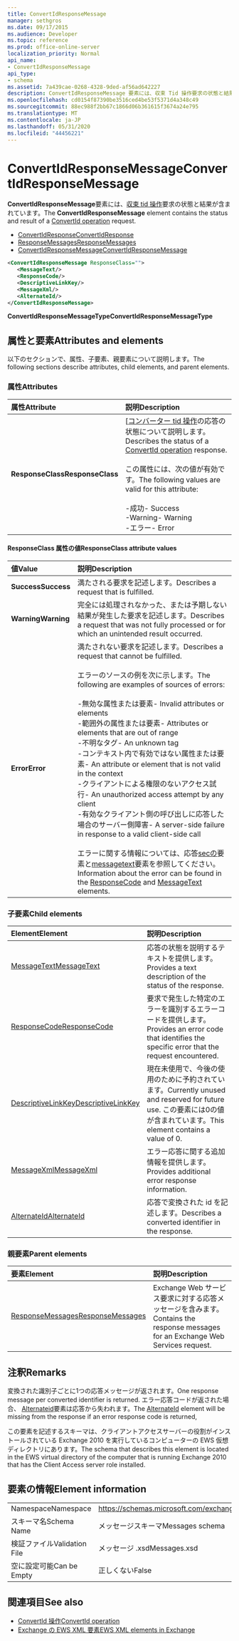 ```yaml
---
title: ConvertIdResponseMessage
manager: sethgros
ms.date: 09/17/2015
ms.audience: Developer
ms.topic: reference
ms.prod: office-online-server
localization_priority: Normal
api_name:
- ConvertIdResponseMessage
api_type:
- schema
ms.assetid: 7a439cae-0268-4328-9ded-af56ad642227
description: ConvertIdResponseMessage 要素には、収束 Tid 操作要求の状態と結果が含まれています。
ms.openlocfilehash: cd0154f87390be3516ced4be53f5371d4a348c49
ms.sourcegitcommit: 88ec988f2bb67c1866d06b361615f3674a24e795
ms.translationtype: MT
ms.contentlocale: ja-JP
ms.lasthandoff: 05/31/2020
ms.locfileid: "44456221"
---
```

# <a name="convertidresponsemessage"></a><span data-ttu-id="238d2-103">ConvertIdResponseMessage</span><span class="sxs-lookup"><span data-stu-id="238d2-103">ConvertIdResponseMessage</span></span>

<span data-ttu-id="238d2-104">**ConvertIdResponseMessage**要素には、[収束 tid 操作](convertid-operation.md)要求の状態と結果が含まれています。</span><span class="sxs-lookup"><span data-stu-id="238d2-104">The **ConvertIdResponseMessage** element contains the status and result of a [ConvertId operation](convertid-operation.md) request.</span></span> 
  
- [<span data-ttu-id="238d2-105">ConvertIdResponse</span><span class="sxs-lookup"><span data-stu-id="238d2-105">ConvertIdResponse</span></span>](convertidresponse.md) 
- [<span data-ttu-id="238d2-106">ResponseMessages</span><span class="sxs-lookup"><span data-stu-id="238d2-106">ResponseMessages</span></span>](responsemessages.md)
- [<span data-ttu-id="238d2-107">ConvertIdResponseMessage</span><span class="sxs-lookup"><span data-stu-id="238d2-107">ConvertIdResponseMessage</span></span>](convertidresponsemessage.md)
  
```xml
<ConvertIdResponseMessage ResponseClass="">
   <MessageText/>
   <ResponseCode/>
   <DescriptiveLinkKey/>
   <MessageXml/>
   <AlternateId/>
</ConvertIdResponseMessage>
```

 <span data-ttu-id="238d2-108">**ConvertIdResponseMessageType**</span><span class="sxs-lookup"><span data-stu-id="238d2-108">**ConvertIdResponseMessageType**</span></span>
## <a name="attributes-and-elements"></a><span data-ttu-id="238d2-109">属性と要素</span><span class="sxs-lookup"><span data-stu-id="238d2-109">Attributes and elements</span></span>

<span data-ttu-id="238d2-110">以下のセクションで、属性、子要素、親要素について説明します。</span><span class="sxs-lookup"><span data-stu-id="238d2-110">The following sections describe attributes, child elements, and parent elements.</span></span>
  
### <a name="attributes"></a><span data-ttu-id="238d2-111">属性</span><span class="sxs-lookup"><span data-stu-id="238d2-111">Attributes</span></span>

|<span data-ttu-id="238d2-112">**属性**</span><span class="sxs-lookup"><span data-stu-id="238d2-112">**Attribute**</span></span>|<span data-ttu-id="238d2-113">**説明**</span><span class="sxs-lookup"><span data-stu-id="238d2-113">**Description**</span></span>|
|:-----|:-----|
|<span data-ttu-id="238d2-114">**ResponseClass**</span><span class="sxs-lookup"><span data-stu-id="238d2-114">**ResponseClass**</span></span> <br/> | <span data-ttu-id="238d2-115">[[コンバーター tid 操作](convertid-operation.md)の応答の状態について説明します。</span><span class="sxs-lookup"><span data-stu-id="238d2-115">Describes the status of a [ConvertId operation](convertid-operation.md) response.</span></span><br/><br/><span data-ttu-id="238d2-116">この属性には、次の値が有効です。</span><span class="sxs-lookup"><span data-stu-id="238d2-116">The following values are valid for this attribute:</span></span><br/><br/><span data-ttu-id="238d2-117">-成功</span><span class="sxs-lookup"><span data-stu-id="238d2-117">- Success</span></span>  <br/><span data-ttu-id="238d2-118">-Warning</span><span class="sxs-lookup"><span data-stu-id="238d2-118">-  Warning</span></span>  <br/><span data-ttu-id="238d2-119">-エラー</span><span class="sxs-lookup"><span data-stu-id="238d2-119">-  Error</span></span>  <br/> |
   
#### <a name="responseclass-attribute-values"></a><span data-ttu-id="238d2-120">ResponseClass 属性の値</span><span class="sxs-lookup"><span data-stu-id="238d2-120">ResponseClass attribute values</span></span>

|<span data-ttu-id="238d2-121">**値**</span><span class="sxs-lookup"><span data-stu-id="238d2-121">**Value**</span></span>|<span data-ttu-id="238d2-122">**説明**</span><span class="sxs-lookup"><span data-stu-id="238d2-122">**Description**</span></span>|
|:-----|:-----|
|<span data-ttu-id="238d2-123">**Success**</span><span class="sxs-lookup"><span data-stu-id="238d2-123">**Success**</span></span> <br/> |<span data-ttu-id="238d2-124">満たされる要求を記述します。</span><span class="sxs-lookup"><span data-stu-id="238d2-124">Describes a request that is fulfilled.</span></span>  <br/> |
|<span data-ttu-id="238d2-125">**Warning**</span><span class="sxs-lookup"><span data-stu-id="238d2-125">**Warning**</span></span> <br/> | <span data-ttu-id="238d2-126">完全には処理されなかった、または予期しない結果が発生した要求を記述します。</span><span class="sxs-lookup"><span data-stu-id="238d2-126">Describes a request that was not fully processed or for which an unintended result occurred.</span></span>  <br/> |
|<span data-ttu-id="238d2-127">**Error**</span><span class="sxs-lookup"><span data-stu-id="238d2-127">**Error**</span></span> <br/> | <span data-ttu-id="238d2-128">満たされない要求を記述します。</span><span class="sxs-lookup"><span data-stu-id="238d2-128">Describes a request that cannot be fulfilled.</span></span><br/><br/><span data-ttu-id="238d2-129">エラーのソースの例を次に示します。</span><span class="sxs-lookup"><span data-stu-id="238d2-129">The following are examples of sources of errors:</span></span>  <br/><br/><span data-ttu-id="238d2-130">-無効な属性または要素</span><span class="sxs-lookup"><span data-stu-id="238d2-130">- Invalid attributes or elements</span></span>  <br/><span data-ttu-id="238d2-131">-範囲外の属性または要素</span><span class="sxs-lookup"><span data-stu-id="238d2-131">-  Attributes or elements that are out of range</span></span>  <br/><span data-ttu-id="238d2-132">-不明なタグ</span><span class="sxs-lookup"><span data-stu-id="238d2-132">-  An unknown tag</span></span>  <br/><span data-ttu-id="238d2-133">-コンテキスト内で有効ではない属性または要素</span><span class="sxs-lookup"><span data-stu-id="238d2-133">-  An attribute or element that is not valid in the context</span></span>  <br/><span data-ttu-id="238d2-134">-クライアントによる権限のないアクセス試行</span><span class="sxs-lookup"><span data-stu-id="238d2-134">- An unauthorized access attempt by any client</span></span>  <br/><span data-ttu-id="238d2-135">-有効なクライアント側の呼び出しに応答した場合のサーバー側障害</span><span class="sxs-lookup"><span data-stu-id="238d2-135">-  A server-side failure in response to a valid client-side call</span></span><br/><br/><span data-ttu-id="238d2-136">エラーに関する情報については、応答[secの](responsecode.md)要素と[messagetext](messagetext.md)要素を参照してください。</span><span class="sxs-lookup"><span data-stu-id="238d2-136">Information about the error can be found in the [ResponseCode](responsecode.md) and [MessageText](messagetext.md) elements.</span></span>  <br/> |
   
### <a name="child-elements"></a><span data-ttu-id="238d2-137">子要素</span><span class="sxs-lookup"><span data-stu-id="238d2-137">Child elements</span></span>

|<span data-ttu-id="238d2-138">**Element**</span><span class="sxs-lookup"><span data-stu-id="238d2-138">**Element**</span></span>|<span data-ttu-id="238d2-139">**説明**</span><span class="sxs-lookup"><span data-stu-id="238d2-139">**Description**</span></span>|
|:-----|:-----|
|[<span data-ttu-id="238d2-140">MessageText</span><span class="sxs-lookup"><span data-stu-id="238d2-140">MessageText</span></span>](messagetext.md) <br/> |<span data-ttu-id="238d2-141">応答の状態を説明するテキストを提供します。</span><span class="sxs-lookup"><span data-stu-id="238d2-141">Provides a text description of the status of the response.</span></span>  <br/> |
|[<span data-ttu-id="238d2-142">ResponseCode</span><span class="sxs-lookup"><span data-stu-id="238d2-142">ResponseCode</span></span>](responsecode.md) <br/> |<span data-ttu-id="238d2-143">要求で発生した特定のエラーを識別するエラーコードを提供します。</span><span class="sxs-lookup"><span data-stu-id="238d2-143">Provides an error code that identifies the specific error that the request encountered.</span></span>  <br/> |
|[<span data-ttu-id="238d2-144">DescriptiveLinkKey</span><span class="sxs-lookup"><span data-stu-id="238d2-144">DescriptiveLinkKey</span></span>](descriptivelinkkey.md) <br/> |<span data-ttu-id="238d2-145">現在未使用で、今後の使用のために予約されています。</span><span class="sxs-lookup"><span data-stu-id="238d2-145">Currently unused and reserved for future use.</span></span> <span data-ttu-id="238d2-146">この要素には0の値が含まれています。</span><span class="sxs-lookup"><span data-stu-id="238d2-146">This element contains a value of 0.</span></span>  <br/> |
|[<span data-ttu-id="238d2-147">MessageXml</span><span class="sxs-lookup"><span data-stu-id="238d2-147">MessageXml</span></span>](messagexml.md) <br/> |<span data-ttu-id="238d2-148">エラー応答に関する追加情報を提供します。</span><span class="sxs-lookup"><span data-stu-id="238d2-148">Provides additional error response information.</span></span>  <br/> |
|[<span data-ttu-id="238d2-149">AlternateId</span><span class="sxs-lookup"><span data-stu-id="238d2-149">AlternateId</span></span>](alternateid.md) <br/> |<span data-ttu-id="238d2-150">応答で変換された id を記述します。</span><span class="sxs-lookup"><span data-stu-id="238d2-150">Describes a converted identifier in the response.</span></span>  <br/> |
   
### <a name="parent-elements"></a><span data-ttu-id="238d2-151">親要素</span><span class="sxs-lookup"><span data-stu-id="238d2-151">Parent elements</span></span>

|<span data-ttu-id="238d2-152">**要素**</span><span class="sxs-lookup"><span data-stu-id="238d2-152">**Element**</span></span>|<span data-ttu-id="238d2-153">**説明**</span><span class="sxs-lookup"><span data-stu-id="238d2-153">**Description**</span></span>|
|:-----|:-----|
|[<span data-ttu-id="238d2-154">ResponseMessages</span><span class="sxs-lookup"><span data-stu-id="238d2-154">ResponseMessages</span></span>](responsemessages.md) <br/> |<span data-ttu-id="238d2-155">Exchange Web サービス要求に対する応答メッセージを含みます。</span><span class="sxs-lookup"><span data-stu-id="238d2-155">Contains the response messages for an Exchange Web Services request.</span></span>  <br/> |
   
## <a name="remarks"></a><span data-ttu-id="238d2-156">注釈</span><span class="sxs-lookup"><span data-stu-id="238d2-156">Remarks</span></span>

<span data-ttu-id="238d2-157">変換された識別子ごとに1つの応答メッセージが返されます。</span><span class="sxs-lookup"><span data-stu-id="238d2-157">One response message per converted identifier is returned.</span></span> <span data-ttu-id="238d2-158">エラー応答コードが返された場合、 [Alternateid](alternateid.md)要素は応答から失われます。</span><span class="sxs-lookup"><span data-stu-id="238d2-158">The [AlternateId](alternateid.md) element will be missing from the response if an error response code is returned,</span></span> 
  
<span data-ttu-id="238d2-159">この要素を記述するスキーマは、クライアントアクセスサーバーの役割がインストールされている Exchange 2010 を実行しているコンピューターの EWS 仮想ディレクトリにあります。</span><span class="sxs-lookup"><span data-stu-id="238d2-159">The schema that describes this element is located in the EWS virtual directory of the computer that is running Exchange 2010 that has the Client Access server role installed.</span></span>
  
## <a name="element-information"></a><span data-ttu-id="238d2-160">要素の情報</span><span class="sxs-lookup"><span data-stu-id="238d2-160">Element information</span></span>

|||
|:-----|:-----|
|<span data-ttu-id="238d2-161">Namespace</span><span class="sxs-lookup"><span data-stu-id="238d2-161">Namespace</span></span>  <br/> |https://schemas.microsoft.com/exchange/services/2006/messages  <br/> |
|<span data-ttu-id="238d2-162">スキーマ名</span><span class="sxs-lookup"><span data-stu-id="238d2-162">Schema Name</span></span>  <br/> |<span data-ttu-id="238d2-163">メッセージスキーマ</span><span class="sxs-lookup"><span data-stu-id="238d2-163">Messages schema</span></span>  <br/> |
|<span data-ttu-id="238d2-164">検証ファイル</span><span class="sxs-lookup"><span data-stu-id="238d2-164">Validation File</span></span>  <br/> |<span data-ttu-id="238d2-165">メッセージ .xsd</span><span class="sxs-lookup"><span data-stu-id="238d2-165">Messages.xsd</span></span>  <br/> |
|<span data-ttu-id="238d2-166">空に設定可能</span><span class="sxs-lookup"><span data-stu-id="238d2-166">Can be Empty</span></span>  <br/> |<span data-ttu-id="238d2-167">正しくない</span><span class="sxs-lookup"><span data-stu-id="238d2-167">False</span></span>  <br/> |
   
## <a name="see-also"></a><span data-ttu-id="238d2-168">関連項目</span><span class="sxs-lookup"><span data-stu-id="238d2-168">See also</span></span>

- [<span data-ttu-id="238d2-169">ConvertId 操作</span><span class="sxs-lookup"><span data-stu-id="238d2-169">ConvertId operation</span></span>](convertid-operation.md)
- [<span data-ttu-id="238d2-170">Exchange の EWS XML 要素</span><span class="sxs-lookup"><span data-stu-id="238d2-170">EWS XML elements in Exchange</span></span>](ews-xml-elements-in-exchange.md)

